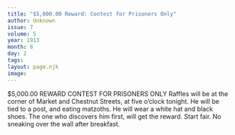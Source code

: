 ```yaml
---
title: "$5,000.00 Reward: Contest for Prisoners Only"
author: Unknown
issue: 7
volume: 5
year: 1913
month: 8
day: 2
tags:
layout: page.njk
image:
---
```

$5,000.00 REWARD CONTEST FOR PRISONERS ONLY    Raffles will be at the corner of Market and Chestnut Streets, at five o’clock tonight. He will be tied to a post, and eating matzoths. He will wear a white hat and black shoes. The one who discovers him first, will get the reward. Start fair. No sneaking over the wall after breakfast. 


